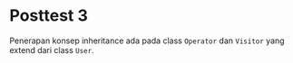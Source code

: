 # Posttest 3
Penerapan konsep inheritance ada pada class `Operator` dan `Visitor` yang extend dari class `User`.

